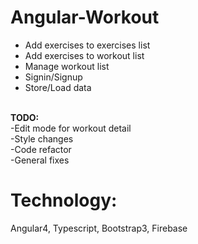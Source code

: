 # Angular-Workout
- Add exercises to exercises list
- Add exercises to workout list
- Manage workout list
- Signin/Signup
- Store/Load data
<br>
<b>TODO:</b><br>
-Edit mode for workout detail<br>
-Style changes<br>
-Code refactor<br>
-General fixes

# Technology:
Angular4, Typescript, Bootstrap3, Firebase
